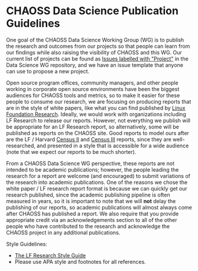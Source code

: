 # CHAOSS Data Science Publication Guidelines

One goal of the CHAOSS Data Science Working Group (WG) is to publish the research and outcomes from our projects so that people can learn from our findings while also raising the visibility of CHAOSS and this WG. Our current list of projects can be found as [Issues labelled with "Project"](https://github.com/chaoss/wg-data-science/issues?q=is%3Aissue%20state%3Aopen%20label%3Aproject) in the Data Science WG repository, and we have an issue template that anyone can use to propose a new project.

Open source program offices, community managers, and other people working in corporate open source environments have been the biggest audiences for CHAOSS tools and metrics, so to make it easier for these people to consume our research, we are focusing on producing reports that are in the style of white papers, like what you can find published by [Linux Foundation Research](https://www.linuxfoundation.org/research). Ideally, we would work with organizations including LF Research to release our reports. However, not everything we publish will be appropriate for an LF Research report, so alternatively, some will be published as reports on the CHAOSS site. Good reports to model ours after are the LF / Harvard [Census II](https://www.linuxfoundation.org/hubfs/Research%20Reports/lfr_harvard_censusII_mar2022_042824b.pdf?hsLang=en) and [Census III](https://www.linuxfoundation.org/hubfs/LF%20Research/lfr_censusiii_120424a.pdf?hsLang=en) reports, since they are well-researched, and presented in a style that is accessible for a wide audience (note that we expect our reports to be much shorter). 

From a CHAOSS Data Science WG perspective, these reports are not intended to be academic publications; however, the people leading the research for a report are welcome (and encouraged) to submit variations of the research into academic publications. One of the reasons we chose the white paper / LF research report format is because we can quickly get our research published, since the academic publishing pipeline is often measured in years, so it is important to note that we will **not** delay the publishing of our reports, so academic publications will almost always come after CHAOSS has published a report. We also require that you provide appropriate credit via an acknowledgements section to all of the other people who have contributed to the research and acknowledge the CHAOSS project in any additional publications.

Style Guidelines:
* [The LF Research Style Guide](https://docs.google.com/document/d/1pgq7EQtlo2syaRuEZaD1Rco1bEWmqC46gSX2ryZJNLE/edit?tab=t.0)
* Please use APA style and footnotes for all references.
